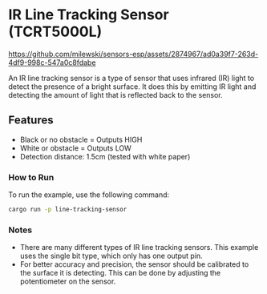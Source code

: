 # IR Line Tracking Sensor (TCRT5000L)

https://github.com/milewski/sensors-esp/assets/2874967/ad0a39f7-263d-4df9-998c-547a0c8fdabe

An IR line tracking sensor is a type of sensor that uses infrared (IR) light to detect the presence of a bright surface.
It does this by emitting IR light and detecting the amount of light that is reflected back to the sensor.

## Features

- Black or no obstacle = Outputs HIGH
- White or obstacle = Outputs LOW
- Detection distance: 1.5cm (tested with white paper)

### How to Run

To run the example, use the following command:

```bash
cargo run -p line-tracking-sensor
```

### Notes

- There are many different types of IR line tracking sensors. This example uses the single bit type, which only has one
  output pin.
- For better accuracy and precision, the sensor should be calibrated to the surface it is detecting. This can be done by
  adjusting the potentiometer on the sensor.
